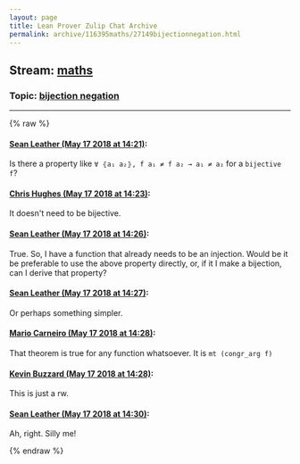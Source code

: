```yaml
---
layout: page
title: Lean Prover Zulip Chat Archive 
permalink: archive/116395maths/27149bijectionnegation.html
---
```


## Stream: [maths](index.html)
### Topic: [bijection negation](27149bijectionnegation.html)

---


{% raw %}
#### [ Sean Leather (May 17 2018 at 14:21)](https://leanprover.zulipchat.com/#narrow/stream/116395-maths/topic/bijection%20negation/near/126694854):
<p>Is there a property like <code>∀ ⦃a₁ a₂⦄, f a₁ ≠ f a₂ → a₁ ≠ a₂</code> for a <code>bijective f</code>?</p>

#### [ Chris Hughes (May 17 2018 at 14:23)](https://leanprover.zulipchat.com/#narrow/stream/116395-maths/topic/bijection%20negation/near/126694907):
<p>It doesn't need to be bijective.</p>

#### [ Sean Leather (May 17 2018 at 14:26)](https://leanprover.zulipchat.com/#narrow/stream/116395-maths/topic/bijection%20negation/near/126695019):
<p>True. So, I have a function that already needs to be an injection. Would be it be preferable to use the above property directly, or, if it I make a bijection, can I derive that property?</p>

#### [ Sean Leather (May 17 2018 at 14:27)](https://leanprover.zulipchat.com/#narrow/stream/116395-maths/topic/bijection%20negation/near/126695026):
<p>Or perhaps something simpler.</p>

#### [ Mario Carneiro (May 17 2018 at 14:28)](https://leanprover.zulipchat.com/#narrow/stream/116395-maths/topic/bijection%20negation/near/126695084):
<p>That theorem is true for any function whatsoever. It is <code>mt (congr_arg f)</code></p>

#### [ Kevin Buzzard (May 17 2018 at 14:28)](https://leanprover.zulipchat.com/#narrow/stream/116395-maths/topic/bijection%20negation/near/126695085):
<p>This is just a rw.</p>

#### [ Sean Leather (May 17 2018 at 14:30)](https://leanprover.zulipchat.com/#narrow/stream/116395-maths/topic/bijection%20negation/near/126695099):
<p>Ah, right. Silly me!</p>


{% endraw %}

